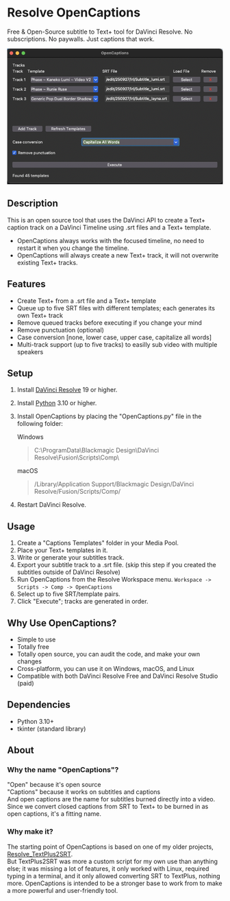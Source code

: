 # Resolve OpenCaptions
Free & Open-Source subtitle to Text+ tool for DaVinci Resolve. No subscriptions. No paywalls. Just captions that work.

![OpenCaptions](docs/images/ui.png)

## Description
This is an open source tool that uses the DaVinci API to create a Text+ caption track on a DaVinci Timeline using .srt files and a Text+ template.

- OpenCaptions always works with the focused timeline, no need to restart it when you change the timeline.
- OpenCaptions will always create a new Text+ track, it will not overwrite existing Text+ tracks.

## Features
- Create Text+ from a .srt file and a Text+ template
- Queue up to five SRT files with different templates; each generates its own Text+ track
- Remove queued tracks before executing if you change your mind
- Remove punctuation (optional)
- Case conversion [none, lower case, upper case, capitalize all words]
- Multi-track support (up to five tracks) to easilly sub video with multiple speakers

## Setup
1. Install [DaVinci Resolve](https://www.blackmagicdesign.com/products/davinciresolve) 19 or higher.
2. Install [Python](https://www.python.org/downloads/) 3.10 or higher.
3. Install OpenCaptions by placing the "OpenCaptions.py" file in the following folder:
    
    Windows 
    > C:\ProgramData\Blackmagic Design\DaVinci Resolve\Fusion\Scripts\Comp\
    
    macOS  
    > /Library/Application Support/Blackmagic Design/DaVinci Resolve/Fusion/Scripts/Comp/

4. Restart DaVinci Resolve.

## Usage
1. Create a "Captions Templates" folder in your Media Pool. 
2. Place your Text+ templates in it.
3. Write or generate your subtitles track.
4. Export your subtitle track to a .srt file. (skip this step if you created the subtitles outside of DaVinci Resolve)
5. Run OpenCaptions from the Resolve Workspace menu. `Workspace -> Scripts -> Comp -> OpenCaptions`
6. Select up to five SRT/template pairs.
7. Click "Execute"; tracks are generated in order.

## Why Use OpenCaptions?
- Simple to use
- Totally free
- Totally open source, you can audit the code, and make your own changes
- Cross-platform, you can use it on Windows, macOS, and Linux
- Compatible with both DaVinci Resolve Free and DaVinci Resolve Studio (paid)

## Dependencies
- Python 3.10+
- tkinter (standard library)

## About

### Why the name "OpenCaptions"?
"Open" because it's open source  
"Captions" because it works on subtitles and captions  
And open captions are the name for subtitles burned directly into a video. Since we convert closed captions from SRT to Text+ to be burned in as open captions, it's a fitting name.

### Why make it?
The starting point of OpenCaptions is based on one of my older projects, [Resolve_TextPlus2SRT](https://github.com/david-ca6/Resolve_TextPlus2SRT).  
But TextPlus2SRT was more a custom script for my own use than anything else; it was missing a lot of features, it only worked with Linux, required typing in a terminal, and it only allowed converting SRT to TextPlus, nothing more. OpenCaptions is intended to be a stronger base to work from to make a more powerful and user-friendly tool.

